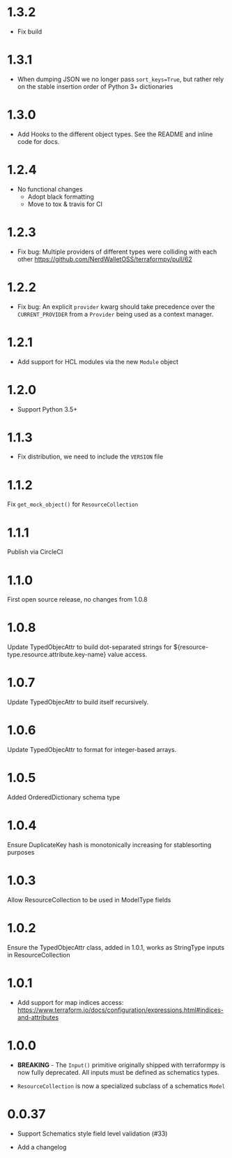 # 1.3.2

* Fix build

# 1.3.1

* When dumping JSON we no longer pass `sort_keys=True`, but rather rely on the stable insertion order of Python 3+ dictionaries

# 1.3.0

* Add Hooks to the different object types.  See the README and inline code for docs.

# 1.2.4

* No functional changes
  * Adopt black formatting
  * Move to tox & travis for CI

# 1.2.3

* Fix bug: Multiple providers of different types were colliding with each other
  https://github.com/NerdWalletOSS/terraformpy/pull/62

# 1.2.2

* Fix bug: An explicit `provider` kwarg should take precedence over the `CURRENT_PROVIDER`
  from a `Provider` being used as a context manager.

# 1.2.1

* Add support for HCL modules via the new `Module` object

# 1.2.0

* Support Python 3.5+

# 1.1.3

* Fix distribution, we need to include the `VERSION` file

# 1.1.2

Fix `get_mock_object()` for `ResourceCollection`

# 1.1.1

Publish via CircleCI

# 1.1.0

First open source release, no changes from 1.0.8

# 1.0.8

Update TypedObjecAttr to build dot-separated strings for ${resource-type.resource.attribute.key-name} value access.

# 1.0.7

Update TypedObjecAttr to build itself recursively.

# 1.0.6

Update TypedObjecAttr to format for integer-based arrays.

# 1.0.5

Added OrderedDictionary schema type

# 1.0.4

Ensure DuplicateKey hash is monotonically increasing for stablesorting purposes

# 1.0.3

Allow ResourceCollection to be used in ModelType fields

# 1.0.2

Ensure the TypedObjecAttr class, added in 1.0.1, works as StringType inputs in ResourceCollection

# 1.0.1

* Add support for map indices access: https://www.terraform.io/docs/configuration/expressions.html#indices-and-attributes

# 1.0.0

* **BREAKING** - The `Input()` primitive originally shipped with terraformpy is now fully deprecated.
  All inputs must be defined as schematics types.

* `ResourceCollection` is now a specialized subclass of a schematics `Model`

# 0.0.37

* Support Schematics style field level validation (#33)

* Add a changelog
